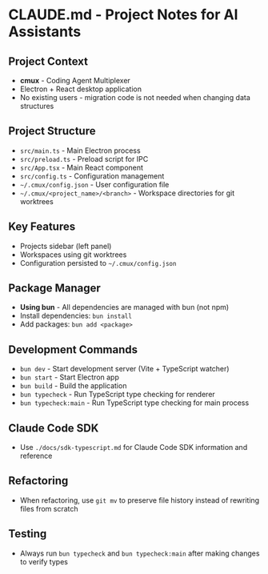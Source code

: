 # CLAUDE.md - Project Notes for AI Assistants

## Project Context
- **cmux** - Coding Agent Multiplexer
- Electron + React desktop application
- No existing users - migration code is not needed when changing data structures

## Project Structure
- `src/main.ts` - Main Electron process
- `src/preload.ts` - Preload script for IPC
- `src/App.tsx` - Main React component
- `src/config.ts` - Configuration management
- `~/.cmux/config.json` - User configuration file
- `~/.cmux/<project_name>/<branch>` - Workspace directories for git worktrees

## Key Features
- Projects sidebar (left panel)
- Workspaces using git worktrees
- Configuration persisted to `~/.cmux/config.json`

## Package Manager
- **Using bun** - All dependencies are managed with bun (not npm)
- Install dependencies: `bun install`
- Add packages: `bun add <package>`

## Development Commands
- `bun dev` - Start development server (Vite + TypeScript watcher)
- `bun start` - Start Electron app
- `bun build` - Build the application
- `bun typecheck` - Run TypeScript type checking for renderer
- `bun typecheck:main` - Run TypeScript type checking for main process

## Claude Code SDK
- Use `./docs/sdk-typescript.md` for Claude Code SDK information and reference

## Refactoring
- When refactoring, use `git mv` to preserve file history instead of rewriting files from scratch

## Testing
- Always run `bun typecheck` and `bun typecheck:main` after making changes to verify types